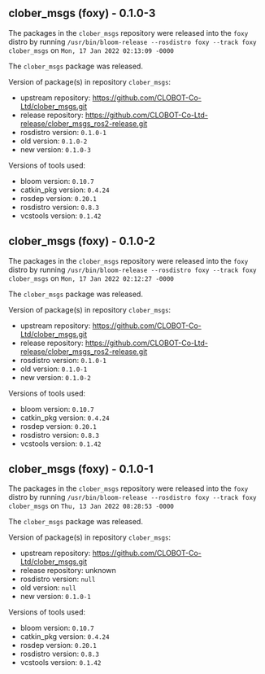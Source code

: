## clober_msgs (foxy) - 0.1.0-3

The packages in the `clober_msgs` repository were released into the `foxy` distro by running `/usr/bin/bloom-release --rosdistro foxy --track foxy clober_msgs` on `Mon, 17 Jan 2022 02:13:09 -0000`

The `clober_msgs` package was released.

Version of package(s) in repository `clober_msgs`:

- upstream repository: https://github.com/CLOBOT-Co-Ltd/clober_msgs.git
- release repository: https://github.com/CLOBOT-Co-Ltd-release/clober_msgs_ros2-release.git
- rosdistro version: `0.1.0-1`
- old version: `0.1.0-2`
- new version: `0.1.0-3`

Versions of tools used:

- bloom version: `0.10.7`
- catkin_pkg version: `0.4.24`
- rosdep version: `0.20.1`
- rosdistro version: `0.8.3`
- vcstools version: `0.1.42`


## clober_msgs (foxy) - 0.1.0-2

The packages in the `clober_msgs` repository were released into the `foxy` distro by running `/usr/bin/bloom-release --rosdistro foxy --track foxy clober_msgs` on `Mon, 17 Jan 2022 02:12:27 -0000`

The `clober_msgs` package was released.

Version of package(s) in repository `clober_msgs`:

- upstream repository: https://github.com/CLOBOT-Co-Ltd/clober_msgs.git
- release repository: https://github.com/CLOBOT-Co-Ltd-release/clober_msgs_ros2-release.git
- rosdistro version: `0.1.0-1`
- old version: `0.1.0-1`
- new version: `0.1.0-2`

Versions of tools used:

- bloom version: `0.10.7`
- catkin_pkg version: `0.4.24`
- rosdep version: `0.20.1`
- rosdistro version: `0.8.3`
- vcstools version: `0.1.42`


## clober_msgs (foxy) - 0.1.0-1

The packages in the `clober_msgs` repository were released into the `foxy` distro by running `/usr/bin/bloom-release --rosdistro foxy --track foxy clober_msgs` on `Thu, 13 Jan 2022 08:28:53 -0000`

The `clober_msgs` package was released.

Version of package(s) in repository `clober_msgs`:

- upstream repository: https://github.com/CLOBOT-Co-Ltd/clober_msgs.git
- release repository: unknown
- rosdistro version: `null`
- old version: `null`
- new version: `0.1.0-1`

Versions of tools used:

- bloom version: `0.10.7`
- catkin_pkg version: `0.4.24`
- rosdep version: `0.20.1`
- rosdistro version: `0.8.3`
- vcstools version: `0.1.42`



